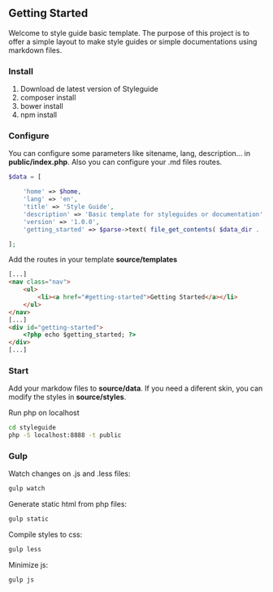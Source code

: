 ## Getting Started
Welcome to style guide basic template. The purpose of this project is to offer a simple layout to make style guides or simple documentations using markdown files.

### Install
1. Download de latest version of Styleguide
2. composer install
3. bower install
4. npm install

### Configure
You can configure some parameters like sitename, lang, description... in **public/index.php**. Also you can configure your .md files routes.

```php
$data = [

    'home' => $home,
    'lang' => 'en',
    'title' => 'Style Guide',
    'description' => 'Basic template for styleguides or documentation',
    'version' => '1.0.0',
    'getting_started' => $parse->text( file_get_contents( $data_dir . '00_getting_started.md') ),

];
```

Add the routes in your template **source/templates**
```html
[...]
<nav class="nav">
    <ul>
        <li><a href="#getting-started">Getting Started</a></li>
    </ul>
</nav>
[...]
<div id="getting-started">
    <?php echo $getting_started; ?>
</div>
[...]
```
### Start
Add your markdow files to **source/data**.
If you need a diferent skin, you can modify the styles in **source/styles**.

Run php on localhost
```bash
cd styleguide
php -S localhost:8888 -t public
```

### Gulp

Watch changes on .js and .less files:
```bash
gulp watch
```

Generate static html from php files:
```bash
gulp static
```

Compile styles to css:
```bash
gulp less
```

Minimize js:
```bash
gulp js
```

